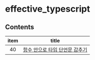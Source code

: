 # effective_typescript

## Contents

|item|title|
|:--:|:------:|
|40|[함수 안으로 타입 단언문 감추기](https://github.com/Pyotato/effective_typescript/edit/item40/README.md)|
